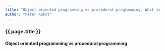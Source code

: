 ```yaml
---
title: "Object oriented programming vs procedural programming. What is OOP?"
author: "Peter Kokot"
---
```


### {{ page.title }}

#### Object oriented programming vs procedural programming


